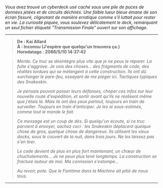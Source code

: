 _Vous avez trouvé un cyberdeck usé caché sous une pile de puces de données jetées et de circuits déchirés. Une faible lueur bleue émane de son écran fissuré, clignotant de manière erratique comme s'il luttait pour rester en vie. La curiosité piquée, vous soulevez délicatement le deck, remarquant un seul fichier étiqueté "Transmission Finale" ouvert sur son affichage._

---

> **De : Kai Allard**  
> **À : Inconnu (J'espère que quelqu'un trouvera ça.)**  
> **Horodatage : 2086/5/10 14:37:42**

> _Merde. Ce truc se désintègre plus vite que je ne peux le réparer. La fuite s'aggrave. Je vois des choses… des fragments de code, des réalités tordues qui se mélangent à cette construction. Ils ont dû surcharger le pare-feu, essayant de me piéger ici. Tactiques typiques des Snakeskin._
>
> _Je pensais pouvoir passer leurs défenses, choper ces infos sur leur nouvelle route d'expédition, et sortir avant qu'ils ne réalisent même que j'étais là. Mais ils ont des yeux partout, toujours en train de surveiller. Toujours en train d'anticiper. Je les ai sous-estimés, comme tout le monde le fait._
>
> _Ce message est un coup de dés. Si quelqu'un écoute, si ce truc parvient à envoyer, sachez ceci : les Snakeskin déplacent quelque chose de gros, quelque chose de dangereux. Ils utilisent les vieux docks, sous le couvert de la nuit, dans trois jours. Ne les laissez pas s'en tirer._
>
> _Le code devient de plus en plus fort maintenant, un chœur de chuchotements… Je ne peux plus tenir longtemps. La construction se fracture autour de moi. Ma connexion s'estompe…_
>
> _Au revoir, pote. Que le Fantôme dans la Machine ait pitié de nous tous._

---
